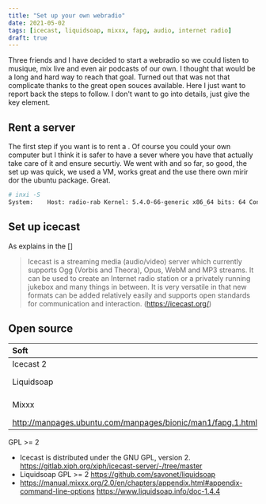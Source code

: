 ```yaml
---
title: "Set up your own webradio"
date: 2021-05-02
tags: [icecast, liquidsoap, mixxx, fapg, audio, internet radio]
draft: true
---
```


Three friends and I have decided to start a webradio so we could listen to musique, 
mix live and even air podcasts of our own. I thought that would be a long and hard way to reach that goal. Turned out that was not that complicate thanks to the great open souces available. Here I just want to report back the steps to follow. I don't want to go into details, just give the key element. 


## Rent a server 

The first step if you want is to rent a . Of course you could your own computer but I think it is safer to have a sever where you have that actually take care of it and ensure securtiy. We went with []() and so far, so good, the set up was quick, we used a VM, works great and the use there own mirir dor the ubuntu package. Great. 

```sh
# inxi -S
System:    Host: radio-rab Kernel: 5.4.0-66-generic x86_64 bits: 64 Console: tty 2 Distro: Ubuntu 20.04.2 LTS (Focal Fossa) 
```

## Set up icecast 

As explains in the []

> Icecast is a streaming media (audio/video) server which currently supports Ogg (Vorbis and Theora), Opus, WebM and MP3 streams.
It can be used to create an Internet radio station or a privately running jukebox and many things in between. It is very versatile in that new formats can be added relatively easily and supports open standards for communication and interaction. (<https://icecast.org/>)



## Open source 

| Soft     | Licence | Repository | Documentation | 
|:---------|:----|:----|:----|
|Icecast 2 |GPL 2|:----|
|Liquidsoap|GPL >= 2|:----|
|Mixxx     |[GPL >= 2](https://github.com/mixxxdj/mixxx/blob/main/LICENSE#L17) |https://github.com/mixxxdj/mixxx|
| http://manpages.ubuntu.com/manpages/bionic/man1/fapg.1.html


GPL >= 2 


* Icecast is distributed under the GNU GPL, version 2. https://gitlab.xiph.org/xiph/icecast-server/-/tree/master
* Liquidsoap GPL >= 2 https://github.com/savonet/liquidsoap
* https://manual.mixxx.org/2.0/en/chapters/appendix.html#appendix-command-line-options 
https://www.liquidsoap.info/doc-1.4.4